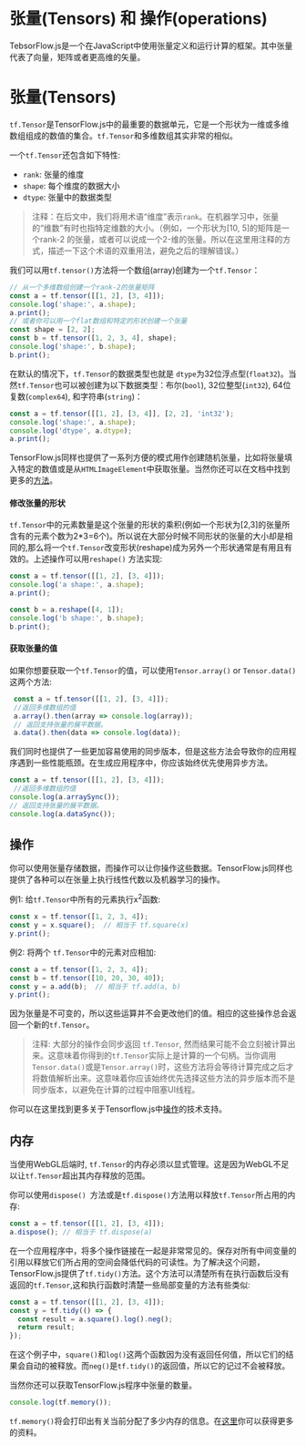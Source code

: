# 张量(Tensors) 和 操作(operations)

TebsorFlow.js是一个在JavaScript中使用张量定义和运行计算的框架。其中张量代表了向量，矩阵或者更高维的矢量。

# 张量(Tensors)

`tf.Tensor`是TensorFlow.js中的最重要的数据单元，它是一个形状为一维或多维数组组成的数值的集合。`tf.Tensor`和多维数组其实非常的相似。

一个`tf.Tensor`还包含如下特性:

*   `rank`: 张量的维度
*   `shape`: 每个维度的数据大小
*   `dtype`: 张量中的数据类型

>注释：在后文中，我们将用术语“维度”表示`rank`。在机器学习中，张量的“维数”有时也指特定维数的大小。（例如，一个形状为[10, 5]的矩阵是一个rank-2 的张量，或者可以说成一个2-维的张量。所以在这里用注释的方式，描述一下这个术语的双重用法，避免之后的理解错误。）

我们可以用`tf.tensor()`方法将一个数组(array)创建为一个`tf.Tensor`：

```js
// 从一个多维数组创建一个rank-2的张量矩阵
const a = tf.tensor([[1, 2], [3, 4]]);
console.log('shape:', a.shape);
a.print();
// 或者你可以用一个flat数组和特定的形状创建一个张量
const shape = [2, 2];
const b = tf.tensor([1, 2, 3, 4], shape);
console.log('shape:', b.shape);
b.print();
```

在默认的情况下，`tf.Tensor`的数据类型也就是 `dtype`为32位浮点型(`float32`)。当然`tf.Tensor`也可以被创建为以下数据类型：布尔(`bool`), 32位整型(`int32`), 64位复数(`complex64`), 和字符串(`string`)：

```js
const a = tf.tensor([[1, 2], [3, 4]], [2, 2], 'int32');
console.log('shape:', a.shape);
console.log('dtype', a.dtype);
a.print();
```

TensorFlow.js同样也提供了一系列方便的模式用作创建随机张量，比如将张量填入特定的数值或是从`HTMLImageElement`中获取张量。当然你还可以在文档中找到更多的[方法](https://js.tensorflow.org/api/latest/#Tensors-Creation)。


#### 修改张量的形状

`tf.Tensor`中的元素数量是这个张量的形状的乘积(例如一个形状为[2,3]的张量所含有的元素个数为2*3=6个)。所以说在大部分时候不同形状的张量的大小却是相同的,那么将一个`tf.Tensor`改变形状(reshape)成为另外一个形状通常是有用且有效的。上述操作可以用`reshape()` 方法实现:

```js
const a = tf.tensor([[1, 2], [3, 4]]);
console.log('a shape:', a.shape);
a.print();

const b = a.reshape([4, 1]);
console.log('b shape:', b.shape);
b.print();
```

#### 获取张量的值

如果你想要获取一个`tf.Tensor`的值，可以使用`Tensor.array()` or `Tensor.data()`这两个方法:

```js
 const a = tf.tensor([[1, 2], [3, 4]]);
 //返回多维数组的值
 a.array().then(array => console.log(array));
 // 返回支持张量的展平数据。
 a.data().then(data => console.log(data));
```

我们同时也提供了一些更加容易使用的同步版本，但是这些方法会导致你的应用程序遇到一些性能瓶颈。在生成应用程序中，你应该始终优先使用异步方法。

```js
const a = tf.tensor([[1, 2], [3, 4]]);
 //返回多维数组的值
console.log(a.arraySync());
// 返回支持张量的展平数据。
console.log(a.dataSync());
```

## 操作

你可以使用张量存储数据，而操作可以让你操作这些数据。TensorFlow.js同样也提供了各种可以在张量上执行线性代数以及机器学习的操作。

例1: 给`tf.Tensor`中所有的元素执行x<sup>2</sup>函数:

```js
const x = tf.tensor([1, 2, 3, 4]);
const y = x.square();  // 相当于 tf.square(x)
y.print();
```

例2: 将两个 `tf.Tensor`中的元素对应相加:

```js
const a = tf.tensor([1, 2, 3, 4]);
const b = tf.tensor([10, 20, 30, 40]);
const y = a.add(b);  // 相当于 tf.add(a, b)
y.print();
```

因为张量是不可变的，所以这些运算并不会更改他们的值。相应的这些操作总会返回一个新的`tf.Tensor`。

> 注释: 大部分的操作会同步返回 `tf.Tensor`, 然而结果可能不会立刻被计算出来。这意味着你得到的`tf.Tensor`实际上是计算的一个句柄。当你调用`Tensor.data()`或是`Tensor.array()`时，这些方法将会等待计算完成之后才将数值解析出来。这意味着你应该始终优先选择这些方法的异步版本而不是同步版本，以避免在计算的过程中阻塞UI线程。

你可以在这里找到更多关于Tensorflow.js中[操作](https://js.tensorflow.org/api/latest/#Operations)的技术支持。

## 内存

当使用WebGL后端时, `tf.Tensor`的内存必须以显式管理。这是因为WebGL不足以让`tf.Tensor`超出其内存释放的范围。

你可以使用`dispose() `方法或是`tf.dispose()`方法用以释放`tf.Tensor`所占用的内存:

```js
const a = tf.tensor([[1, 2], [3, 4]]);
a.dispose(); // 相当于 tf.dispose(a)
```

在一个应用程序中，将多个操作链接在一起是非常常见的。保存对所有中间变量的引用以释放它们所占用的空间会降低代码的可读性。为了解决这个问题，TensorFlow.js提供了`tf.tidy()`方法。这个方法可以清楚所有在执行函数后没有返回的`tf.Tensor`,这和执行函数时清楚一些局部变量的方法有些类似:

```js
const a = tf.tensor([[1, 2], [3, 4]]);
const y = tf.tidy(() => {
  const result = a.square().log().neg();
  return result;
});
```

在这个例子中，`square()`和`log()`这两个函数因为没有返回任何值，所以它们的结果会自动的被释放。而`neg()`是`tf.tidy()`的返回值，所以它的记过不会被释放。

当然你还可以获取TensorFlow.js程序中张量的数量。

```js
console.log(tf.memory());
```

`tf.memory()`将会打印出有关当前分配了多少内存的信息。在[这里](https://js.tensorflow.org/api/latest/#memory)你可以获得更多的资料。
